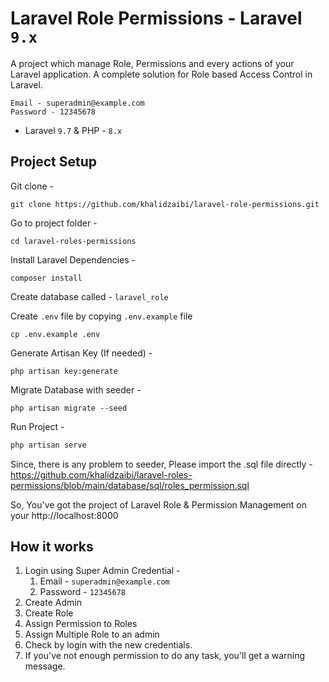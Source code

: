 # Laravel Role Permissions - Laravel  `9.x`

A project which manage Role, Permissions and every actions of your Laravel application. A complete solution for Role based Access Control in Laravel.


```
Email - superadmin@example.com
Password - 12345678
```

- Laravel `9.7` & PHP - `8.x`


## Project Setup
Git clone -
```console
git clone https://github.com/khalidzaibi/laravel-role-permissions.git
```

Go to project folder -
```console
cd laravel-roles-permissions
```

Install Laravel Dependencies -
```console
composer install
```

Create database called - `laravel_role`

Create `.env` file by copying `.env.example` file
```console
cp .env.example .env
```

Generate Artisan Key (If needed) -
```console
php artisan key:generate
```

Migrate Database with seeder -
```console
php artisan migrate --seed
```

Run Project -
```php
php artisan serve
```

Since, there is any problem to seeder, Please import the .sql file directly - https://github.com/khalidzaibi/laravel-roles-permissions/blob/main/database/sql/roles_permission.sql

So, You've got the project of Laravel Role & Permission Management on your http://localhost:8000

## How it works
1. Login using Super Admin Credential -
    1. Email - `superadmin@example.com`
    1. Password - `12345678`
2. Create Admin
3. Create Role
4. Assign Permission to Roles
5. Assign Multiple Role to an admin
6. Check by login with the new credentials.
7. If you've not enough permission to do any task, you'll get a warning message.


